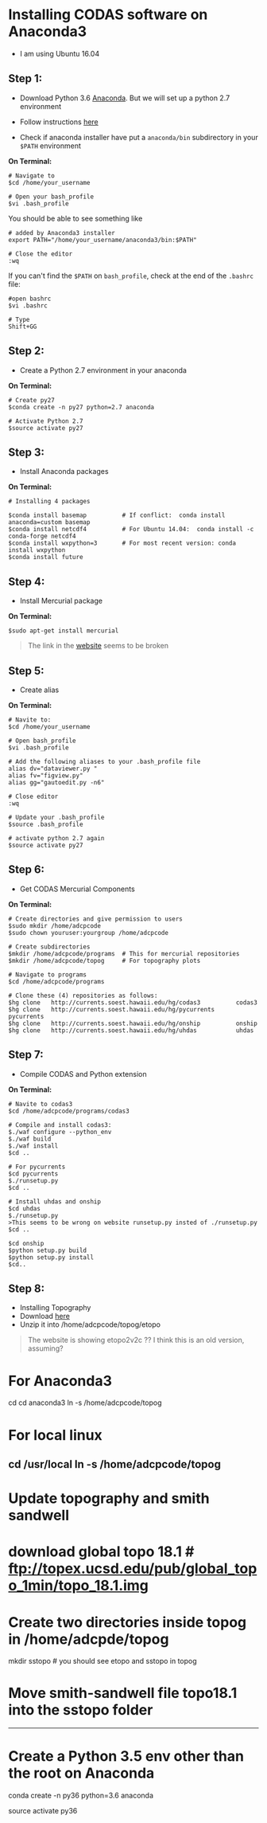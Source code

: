 # Installing CODAS software on Anaconda3
- I am using Ubuntu 16.04


## Step 1:
- Download Python 3.6 [Anaconda](https://www.anaconda.com/download/#linux). But we will set up a python 2.7 environment

- Follow instructions [here]( https://docs.anaconda.com/anaconda/install/linux)

- Check if anaconda installer have put a ``anaconda/bin`` subdirectory in your ``$PATH`` environment

**On Terminal:**
```
# Navigate to
$cd /home/your_username  

# Open your bash_profile
$vi .bash_profile

```
You should be able to see something like

```
# added by Anaconda3 installer
export PATH="/home/your_username/anaconda3/bin:$PATH"

# Close the editor
:wq
```

If you can't find the ``$PATH`` on ``bash_profile``, check at the end of the ``.bashrc`` file:

```
#open bashrc
$vi .bashrc

# Type
Shift+GG
```

## Step 2:
- Create a Python 2.7 environment in your anaconda

**On Terminal:**
```
# Create py27
$conda create -n py27 python=2.7 anaconda

# Activate Python 2.7
$source activate py27
```

## Step 3:
- Install Anaconda packages 

**On Terminal:**
```
# Installing 4 packages

$conda install basemap          # If conflict:  conda install anaconda=custom basemap 
$conda install netcdf4          # For Ubuntu 14.04:  conda install -c conda-forge netcdf4   
$conda install wxpython=3       # For most recent version: conda install wxpython
$conda install future
```
## Step 4:

- Install Mercurial package 

**On Terminal:**
```
$sudo apt-get install mercurial
```
> The link in the [website]( https://currents.soest.hawaii.edu/docs/adcp_doc/codas_setup/anaconda_install/index.html) seems to be broken


## Step 5:

- Create alias

**On Terminal:**
```
# Navite to:
$cd /home/your_username

# Open bash_profile
$vi .bash_profile

# Add the following aliases to your .bash_profile file
alias dv="dataviewer.py "
alias fv="figview.py"
alias gg="gautoedit.py -n6"

# Close editor
:wq

# Update your .bash_profile
$source .bash_profile

# activate python 2.7 again
$source activate py27 

```
## Step 6:
- Get CODAS Mercurial Components

**On Terminal:**
```
# Create directories and give permission to users
$sudo mkdir /home/adcpcode
$sudo chown youruser:yourgroup /home/adcpcode

# Create subdirectories
$mkdir /home/adcpcode/programs  # This for mercurial repositories
$mkdir /home/adcpcode/topog     # For topography plots 

# Navigate to programs
$cd /home/adcpcode/programs

# Clone these (4) repositories as follows:
$hg clone   http://currents.soest.hawaii.edu/hg/codas3          codas3
$hg clone   http://currents.soest.hawaii.edu/hg/pycurrents      pycurrents
$hg clone   http://currents.soest.hawaii.edu/hg/onship          onship
$hg clone   http://currents.soest.hawaii.edu/hg/uhdas           uhdas
```
## Step 7:
- Compile CODAS and Python extension

**On Terminal:**
```
# Navite to codas3
$cd /home/adcpcode/programs/codas3

# Compile and install codas3:
$./waf configure --python_env
$./waf build
$./waf install
$cd ..

# For pycurrents
$cd pycurrents
$./runsetup.py
$cd ..

# Install uhdas and onship
$cd uhdas 
$./runsetup.py    
>This seems to be wrong on website runsetup.py insted of ./runsetup.py
$cd ..

$cd onship
$python setup.py build
$python setup.py install
$cd..
```

## Step 8:
- Installing Topography
- Download [here](ftp://currents.soest.hawaii.edu/pub/outgoing/etopo1_for_pycurrents.zip)
- Unzip it into /home/adcpcode/topog/etopo
> The website is showing etopo2v2c ?? I think this is an old version, assuming?



# For Anaconda3
cd
cd anaconda3
ln -s /home/adcpcode/topog 

# For local linux
cd /usr/local
ln -s /home/adcpcode/topog
------------------------------------------------
# Update topography and smith sandwell
# download global topo 18.1 # ftp://topex.ucsd.edu/pub/global_topo_1min/topo_18.1.img 
# Create two directories inside topog in /home/adcpde/topog
mkdir sstopo # you should see etopo and sstopo in topog

# Move smith-sandwell file topo18.1 into the sstopo folder


--------------------------------------------- 
# Create a Python 3.5 env other than the root on Anaconda
conda create -n py36 python=3.6 anaconda

source activate py36
